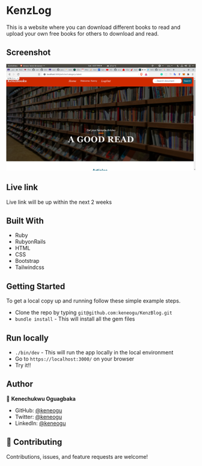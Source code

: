 # KenzLog

This is a website where you can download different books to read and upload your own free books for others to download and read.


## Screenshot
![App screenshot](app/assets/images/screen.png)

## Live link
Live link will be up within the next 2 weeks

## Built With

- Ruby
- RubyonRails
- HTML
- CSS
- Bootstrap
- Tailwindcss

## Getting Started

To get a local copy up and running follow these simple example steps.

- Clone the repo by typing `git@github.com:keneogu/KenzBlog.git`
- `bundle install` - This will install all the gem files

## Run locally

- `./bin/dev` - This will run the app locally in the local environment
- Go to `https://localhost:3000/` on your browser
- Try it!!


## Author

👤 **Kenechukwu Oguagbaka**

- GitHub: [@keneogu](https://github.com/keneogu)
- Twitter: [@keneogu](https://twitter.com/keneogu)
- LinkedIn: [@keneogu](https://www.linkedin.com/in/oguagbaka-kenechukwu-8b2289179/)

## 🤝 Contributing

Contributions, issues, and feature requests are welcome!
